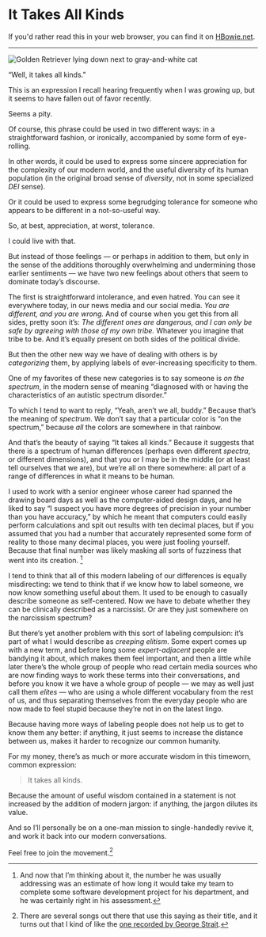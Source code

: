 # It Takes All Kinds

If you'd rather read this in your web browser, you can find it on [HBowie.net](https://hbowie.net/writings/it-takes-all-kinds.html).


----


![Golden Retriever lying down next to gray-and-white cat](https://hbowie.net/images/it-takes-all-kinds-pets.jpg)

“Well, it takes all kinds.”

This is an expression I recall hearing frequently when I was growing up, but it seems to have fallen out of favor recently. 

Seems a pity. 

Of course, this phrase could be used in two different ways: in a straightforward fashion, or ironically, accompanied by some form of eye-rolling. 

In other words, it could be used to express some sincere appreciation for the complexity of our modern world, and the useful diversity of its human population (in the original broad sense of *diversity*, not in some specialized *DEI* sense). 

Or it could be used to express some begrudging tolerance for someone who appears to be different in a not-so-useful way. 

So, at best, appreciation, at worst, tolerance. 

I could live with that. 

But instead of those feelings — or perhaps in addition to them, but only in the sense of the additions thoroughly overwhelming and undermining those earlier sentiments — we have two new feelings about others that seem to dominate today’s discourse. 

The first is straightforward intolerance, and even hatred. You can see it everywhere today, in our news media and our social media. *You are different, and you are wrong.* And of course when you get this from all sides, pretty soon it’s: *The different ones are dangerous, and I can only be safe by agreeing with those of my own tribe.* Whatever you imagine that tribe to be. And it’s equally present on both sides of the political divide. 

But then the other new way we have of dealing with others is by *categorizing* them, by applying labels of ever-increasing specificity to them. 

One of my favorites of these new categories is to say someone is *on the spectrum*, in the modern sense of meaning “diagnosed with or having the characteristics of an autistic spectrum disorder.”

To which I tend to want to reply, “Yeah, aren’t we all, buddy.” Because that’s the meaning of *spectrum*. We don’t say that a particular color is “on the spectrum,” because *all* the colors are somewhere in that rainbow. 

And that’s the beauty of saying “It takes all kinds.” Because it suggests that there is a spectrum of human differences (perhaps even different *spectra*, or different dimensions), and that you or I may be in the middle (or at least tell ourselves that we are), but we’re all on there somewhere: all part of a range of differences in what it means to be human. 

I used to work with a senior engineer whose career had spanned the drawing board days as well as the computer-aided design days, and he liked to say “I suspect you have more degrees of precision in your number than you have accuracy,” by which he meant that computers could easily perform calculations and spit out results with ten decimal places, but if you assumed that you had a number that accurately represented some form of reality to those many decimal places, you were just fooling yourself. Because that final number was likely masking all sorts of fuzziness that went into its creation. [^1]

I tend to think that all of this modern labeling of our differences is equally misdirecting: we tend to think that if we know how to label someone, we now know something useful about them. It used to be enough to casually describe someone as self-centered. Now we have to debate whether they can be clinically described as a narcissist. Or are they just somewhere on the narcissism spectrum? 

But there’s yet another problem with this sort of labeling compulsion: it’s part of what I would describe as *creeping elitism*. Some expert comes up with a new term, and before long some *expert-adjacent* people are bandying it about, which makes them feel important, and then a little while later there’s the whole group of people who read certain media sources who are now finding ways to work these terms into their conversations, and before you know it we have a whole group of people — we may as well just call them *elites* — who are using a whole different vocabulary from the rest of us, and thus separating themselves from the everyday people who are now made to feel stupid because they’re not in on the latest lingo. 

Because having more ways of labeling people does not help us to get to know them any better: if anything, it just seems to increase the distance between us, makes it harder to recognize our common humanity. 

For my money, there’s as much or more accurate wisdom in this timeworn, common expression: 

> It takes all kinds. 

Because the amount of useful wisdom contained in a statement is not increased by the addition of modern jargon: if anything, the jargon dilutes its value.

And so I’ll personally be on a one-man mission to single-handedly revive it, and work it back into our modern conversations. 

Feel free to join the movement.[^2]

[^1]: And now that I’m thinking about it, the number he was usually addressing was an estimate of how long it would take my team to complete some software development project for his department, and he was certainly right in his assessment.

[^2]: There are several songs out there that use this saying as their title, and it turns out that I kind of like the [one recorded by George Strait](https://music.apple.com/us/album/it-takes-all-kinds/1440841573?i=1440841860).

